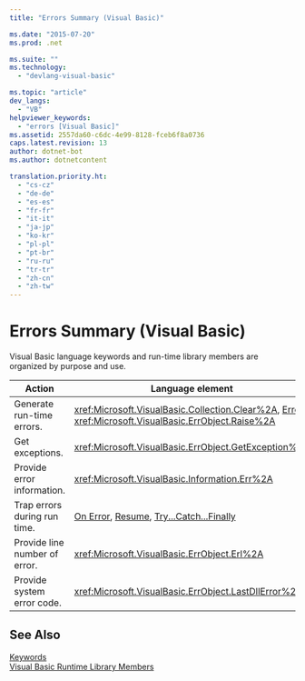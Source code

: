 ```yaml
---
title: "Errors Summary (Visual Basic)"

ms.date: "2015-07-20"
ms.prod: .net

ms.suite: ""
ms.technology: 
  - "devlang-visual-basic"

ms.topic: "article"
dev_langs: 
  - "VB"
helpviewer_keywords: 
  - "errors [Visual Basic]"
ms.assetid: 2557da60-c6dc-4e99-8128-fceb6f8a0736
caps.latest.revision: 13
author: dotnet-bot
ms.author: dotnetcontent

translation.priority.ht: 
  - "cs-cz"
  - "de-de"
  - "es-es"
  - "fr-fr"
  - "it-it"
  - "ja-jp"
  - "ko-kr"
  - "pl-pl"
  - "pt-br"
  - "ru-ru"
  - "tr-tr"
  - "zh-cn"
  - "zh-tw"
---
```

# Errors Summary (Visual Basic)
Visual Basic language keywords and run-time library members are organized by purpose and use.  
  
|Action|Language element|  
|------------|----------------------|  
|Generate run-time errors.|<xref:Microsoft.VisualBasic.Collection.Clear%2A>, [Error](../../../visual-basic/language-reference/statements/error-statement.md), <xref:Microsoft.VisualBasic.ErrObject.Raise%2A>|  
|Get exceptions.|<xref:Microsoft.VisualBasic.ErrObject.GetException%2A>|  
|Provide error information.|<xref:Microsoft.VisualBasic.Information.Err%2A>|  
|Trap errors during run time.|[On Error](../../../visual-basic/language-reference/statements/on-error-statement.md), [Resume](../../../visual-basic/language-reference/statements/resume-statement.md), [Try...Catch...Finally](../../../visual-basic/language-reference/statements/try-catch-finally-statement.md)|  
|Provide line number of error.|<xref:Microsoft.VisualBasic.ErrObject.Erl%2A>|  
|Provide system error code.|<xref:Microsoft.VisualBasic.ErrObject.LastDllError%2A>|  
  
## See Also  
 [Keywords](../../../visual-basic/language-reference/keywords/index.md)   
 [Visual Basic Runtime Library Members](../../../visual-basic/language-reference/runtime-library-members.md)
